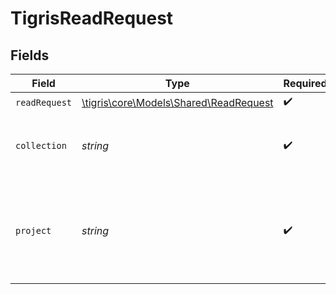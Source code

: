 # TigrisReadRequest


## Fields

| Field                                                                        | Type                                                                         | Required                                                                     | Description                                                                  |
| ---------------------------------------------------------------------------- | ---------------------------------------------------------------------------- | ---------------------------------------------------------------------------- | ---------------------------------------------------------------------------- |
| `readRequest`                                                                | [\tigris\core\Models\Shared\ReadRequest](../../models/shared/ReadRequest.md) | :heavy_check_mark:                                                           | N/A                                                                          |
| `collection`                                                                 | *string*                                                                     | :heavy_check_mark:                                                           | Collection name to read documents from.                                      |
| `project`                                                                    | *string*                                                                     | :heavy_check_mark:                                                           | Project name whose db is under target to read documents from.                |